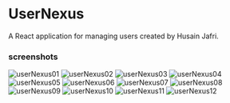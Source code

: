 
# UserNexus

A React application for managing users created by Husain Jafri.


### screenshots
![userNexus01](./public/userNexus01.png)
![userNexus02](./public/userNexus02.png)
![userNexus03](./public/userNexus03.png)
![userNexus04](./public/userNexus04.png)
![userNexus05](./public/userNexus05.png)
![userNexus06](./public/userNexus06.png)
![userNexus07](./public/userNexus07.png)
![userNexus08](./public/userNexus08.png)
![userNexus09](./public/userNexus09.png)
![userNexus10](./public/userNexus10.png)
![userNexus11](./public/userNexus11.png)
![userNexus12](./public/userNexus12.png)


<!-- add .env in root -->
<!-- VITE_API_URL=https://jsonplaceholder.typicode.com -->
<!-- run commands
npm install
npm run dev
 -->